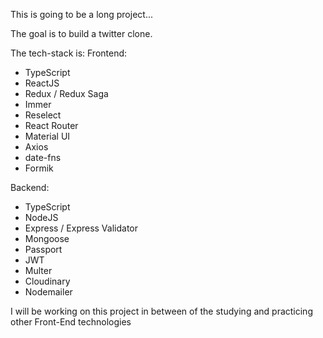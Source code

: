 This is going to be a long project...

The goal is to build a twitter clone.

The tech-stack is:
Frontend:
- TypeScript
- ReactJS
- Redux / Redux Saga
- Immer
- Reselect
- React Router
- Material UI
- Axios
- date-fns
- Formik

Backend:
- TypeScript
- NodeJS
- Express / Express Validator
- Mongoose
- Passport
- JWT
- Multer
- Cloudinary
- Nodemailer


I will be working on this project in between of the studying and practicing other Front-End technologies

